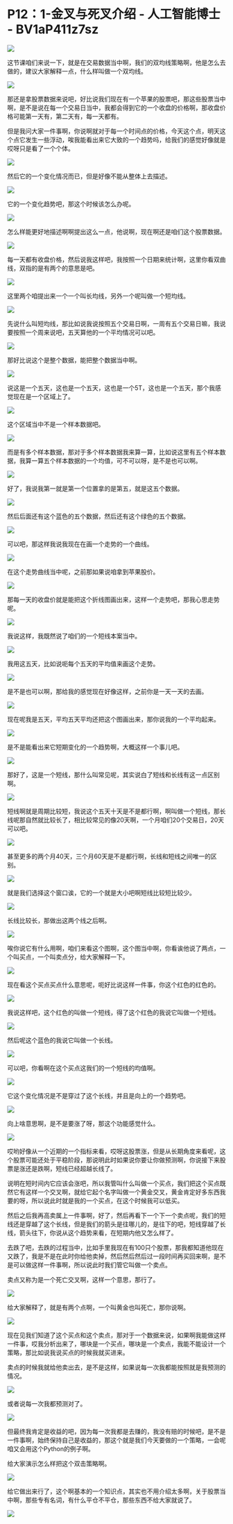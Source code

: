 # P12：1-金叉与死叉介绍 - 人工智能博士 - BV1aP411z7sz

![](img/d37a68689eb4fb5c129bc54f593fd821_0.png)

这节课咱们来说一下，就是在交易数据当中啊，我们的双均线策略啊，他是怎么去做的，建议大家解释一点，什么样叫做一个双均线。



![](img/d37a68689eb4fb5c129bc54f593fd821_2.png)

那还是拿股票数据来说吧，好比说我们现在有一个苹果的股票吧，那这些股票当中啊，是不是说在每一个交易日当中，我都会得到它的一个收盘的价格啊，那收盘价格可能第一天有，第二天有，每一天都有。

但是我问大家一件事啊，你说啊就对于每一个时间点的价格，今天这个点，明天这个点它发生一些浮动，唉我能看出来它大致的一个趋势吗，给我们的感觉好像就是哎呀只是看了一个个体。



![](img/d37a68689eb4fb5c129bc54f593fd821_4.png)

然后它的一个变化情况而已，但是好像不能从整体上去描述。

![](img/d37a68689eb4fb5c129bc54f593fd821_6.png)

它的一个变化趋势吧，那这个时候该怎么办呢。

![](img/d37a68689eb4fb5c129bc54f593fd821_8.png)

怎么样能更好地描述啊啊提出这么一点，他说啊，现在啊还是咱们这个股票数据。

![](img/d37a68689eb4fb5c129bc54f593fd821_10.png)

每一天都有收盘价格，然后说我这样吧，我按照一个日期来统计啊，这里你看双曲线，双指的是有两个的意思是吧。



![](img/d37a68689eb4fb5c129bc54f593fd821_12.png)

这里两个咱提出来一个一个叫长均线，另外一个呢叫做一个短均线。

![](img/d37a68689eb4fb5c129bc54f593fd821_14.png)

先说什么叫短均线，那比如说我说按照五个交易日啊，一周有五个交易日嘛，我说要按照一个周来说吧，五天算他的一个平均情况可以吧。



![](img/d37a68689eb4fb5c129bc54f593fd821_16.png)

那好比说这个是整个数据，能把整个数据当中啊。

![](img/d37a68689eb4fb5c129bc54f593fd821_18.png)

说这是一个五天，这也是一个五天，这也是一个5T，这也是一个五天，那个我感觉现在是一个区域上了。

![](img/d37a68689eb4fb5c129bc54f593fd821_20.png)

这个区域当中不是一个样本数据吧。

![](img/d37a68689eb4fb5c129bc54f593fd821_22.png)

而是有多个样本数据，那对于多个样本数据我来算一算，比如说这里有五个样本数据，我算一算五个样本数据的一个均值，可不可以呀，是不是也可以啊。



![](img/d37a68689eb4fb5c129bc54f593fd821_24.png)

好了，我说我第一就是第一个位置拿的是第五，就是这五个数据。

![](img/d37a68689eb4fb5c129bc54f593fd821_26.png)

然后后面还有这个蓝色的五个数据，然后还有这个绿色的五个数据。

![](img/d37a68689eb4fb5c129bc54f593fd821_28.png)

可以吧，那这样我说我现在在画一个走势的一个曲线。

![](img/d37a68689eb4fb5c129bc54f593fd821_30.png)

在这个走势曲线当中呢，之前那如果说咱拿到苹果股价。

![](img/d37a68689eb4fb5c129bc54f593fd821_32.png)

那每一天的收盘价就是能把这个折线图画出来，这样一个走势吧，那我心思走势呢。

![](img/d37a68689eb4fb5c129bc54f593fd821_34.png)

我说这样，我既然说了咱们的一个短线本案当中。

![](img/d37a68689eb4fb5c129bc54f593fd821_36.png)

我用这五天，比如说呃每个五天的平均值来画这个走势。

![](img/d37a68689eb4fb5c129bc54f593fd821_38.png)

是不是也可以啊，那给我的感觉现在好像这样，之前你是一天一天的去画。

![](img/d37a68689eb4fb5c129bc54f593fd821_40.png)

现在呢我是五天，平均五天平均还把这个图画出来，那你说我的一个平均起来。

![](img/d37a68689eb4fb5c129bc54f593fd821_42.png)

是不是能看出来它短期变化的一个趋势啊，大概这样一个事儿吧。

![](img/d37a68689eb4fb5c129bc54f593fd821_44.png)

那好了，这是一个短线，那什么叫常见呢，其实说白了短线和长线有这一点区别啊。

![](img/d37a68689eb4fb5c129bc54f593fd821_46.png)

短线啊就是周期比较短，我说这个五天十天是不是都行啊，啊叫做一个短线，那长线呢那自然就比较长了，相比较常见的像20天啊，一个月咱们20个交易日，20天可以吧。



![](img/d37a68689eb4fb5c129bc54f593fd821_48.png)

甚至更多的两个月40天，三个月60天是不是都行啊，长线和短线之间唯一的区别。

![](img/d37a68689eb4fb5c129bc54f593fd821_50.png)

就是我们选择这个窗口诶，它的一个就是大小吧啊短线比较短比较少。

![](img/d37a68689eb4fb5c129bc54f593fd821_52.png)

长线比较长，那做出这两个线之后啊。

![](img/d37a68689eb4fb5c129bc54f593fd821_54.png)

唉你说它有什么用啊，咱们来看这个图啊，这个图当中啊，你看诶他说了两点，一个叫买点，一个叫卖点分，给大家解释一下。



![](img/d37a68689eb4fb5c129bc54f593fd821_56.png)

现在看这个买点买点什么意思呢，呃好比说这样一件事，你这个红色的红色的。

![](img/d37a68689eb4fb5c129bc54f593fd821_58.png)

我说这样吧，这个红色的叫做一个短线，得了这个红色的我说它叫做一个短线。

![](img/d37a68689eb4fb5c129bc54f593fd821_60.png)

然后呢这个蓝色的我说它叫做一个长线。

![](img/d37a68689eb4fb5c129bc54f593fd821_62.png)

可以吧，你看啊在这个买点这我们的一个短线的均值啊。

![](img/d37a68689eb4fb5c129bc54f593fd821_64.png)

它这个变化情况是不是穿过了这个长线，并且是向上的一个趋势吧。

![](img/d37a68689eb4fb5c129bc54f593fd821_66.png)

向上啥意思啊，是不是要涨了呀，那这个功能感觉什么。

![](img/d37a68689eb4fb5c129bc54f593fd821_68.png)

哎哟好像从一个近期的一个指标来看，哎呀这股票涨，但是从长期角度来看呢，这个股票可能还处于平稳阶段，那说明此时如果说你要让你做预测啊，你说接下来股票是涨还是跌啊，短线已经超越长线了。

说明在短时间内它应该会涨吧，所以我管叫什么叫做一个买点，我们把这个买点既然它有这样一个交叉啊，就给它起个名字叫做一个黄金交叉，黄金肯定好多东西我要的呀，所以说此时就是我的一个买点，在这个时候我可以低买。

然后之后我再高卖属上一件事啊，好了，然后再看下一个下一个卖点呢，我们的短线还是穿越了这个长线，但是我们的箭头是往哪儿的，是往下的吧，短线穿越了长线，箭头往下，你说从这个趋势来看，在短期内他又怎么样了。

去跌了吧，去跌的过程当中，比如手里我现在有100只个股票，那我都知道他现在又跌了，我是不是在此时你给他卖掉，然后然后然后过一段时间再买回来啊，是不是可以做这样一件事啊，所以说此时我们管它叫做一个卖点。

卖点又称为是一个死亡交叉啊，这样一个意思，那行了。

![](img/d37a68689eb4fb5c129bc54f593fd821_70.png)

给大家解释了，就是有两个点啊，一个叫黄金也叫死亡，那你说啊。

![](img/d37a68689eb4fb5c129bc54f593fd821_72.png)

现在见我们知道了这个买点和这个卖点，那对于一个数据来说，如果啊我能做这样一件事，哎我分析出来了，哪块是一个买点，哪块是一个卖点，我能不能设计一个策略，那比如说我说买点的时候我就买进来。

卖点的时候我就给他卖出去，是不是这样，如果说每一次我都能按照就是我预测的情况。

![](img/d37a68689eb4fb5c129bc54f593fd821_74.png)

或者说每一次我都预测对了。

![](img/d37a68689eb4fb5c129bc54f593fd821_76.png)

但最终我肯定是收益的吧，因为每一次我都是去赚的，我没有赔的时候吧，是不是一件事啊，始终保持自己是收益的，那这个就是我们今天要做的一个策略，一会呢咱又会用这个Python的例子啊。

给大家演示怎么样把这个双击策略啊。

![](img/d37a68689eb4fb5c129bc54f593fd821_78.png)

给它做出来行了，这个啊基本的一个知识点，其实也不用介绍太多啊，关于股票当中啊，那些专有名词，有什么平仓不平仓，那些东西不给大家就说了。



![](img/d37a68689eb4fb5c129bc54f593fd821_80.png)